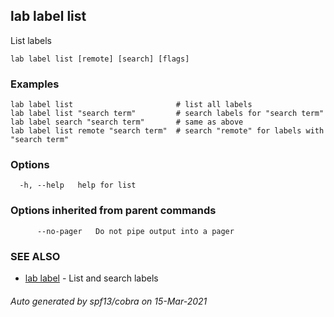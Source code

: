 ## lab label list

List labels

```
lab label list [remote] [search] [flags]
```

### Examples

```
lab label list                       # list all labels
lab label list "search term"         # search labels for "search term"
lab label search "search term"       # same as above
lab label list remote "search term"  # search "remote" for labels with "search term"
```

### Options

```
  -h, --help   help for list
```

### Options inherited from parent commands

```
      --no-pager   Do not pipe output into a pager
```

### SEE ALSO

* [lab label](lab_label.md)	 - List and search labels

###### Auto generated by spf13/cobra on 15-Mar-2021
